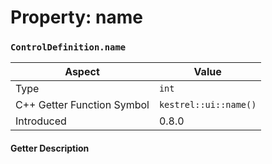
# Property: name
### `ControlDefinition.name`

| Aspect | Value |
| --- | --- |
| Type | `int` |
| C++ Getter Function Symbol | `kestrel::ui::name()` |
| Introduced | 0.8.0 |

#### Getter Description

